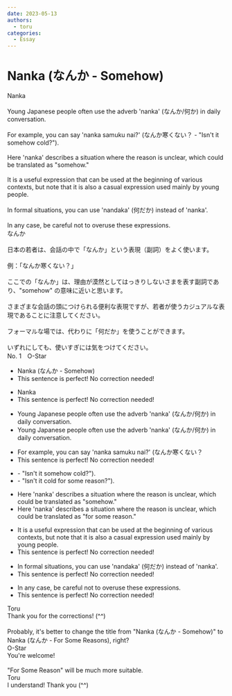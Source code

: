 ```yaml
---
date: 2023-05-13
authors:
  - toru
categories:
  - Essay
---
```


<h1 id="subject_show">Nanka (なんか - Somehow)</h1>
<div class="date" hidden>May 13, 2023 16:09</div>
<div id="post"><div id="body_show_ori">
Nanka<br/><br/>Young Japanese people often use the adverb 'nanka' (なんか/何か) in daily conversation.<br/><br/>For example, you can say 'nanka samuku nai?' (なんか寒くない？ - "Isn't it somehow cold?").<br/><br/>Here 'nanka' describes a situation where the reason is unclear, which could be translated as "somehow."<br/><br/>It is a useful expression that can be used at the beginning of various contexts, but note that it is also a casual expression used mainly by young people.<br/><br/>In formal situations, you can use 'nandaka' (何だか) instead of 'nanka'.<br/><br/>In any case, be careful not to overuse these expressions.
</div></div>

<!-- more -->

<div id="post_ja"><div id="body_show_mo">
なんか<br/><br/>日本の若者は、会話の中で「なんか」という表現（副詞）をよく使います。<br/><br/>例：「なんか寒くない？」<br/><br/>ここでの「なんか」は、理由が漠然としてはっきりしないさまを表す副詞であり、"somehow" の意味に近いと思います。<br/><br/>さまざまな会話の頭につけられる便利な表現ですが、若者が使うカジュアルな表現であることに注意してください。<br/><br/>フォーマルな場では、代わりに「何だか」を使うことができます。<br/><br/>いずれにしても、使いすぎには気をつけてください。
</div></div>
<div id="block"><div class="first_name"> No. 1　<span class="just_name">O-Star</span></div><div id="block2">
<ul class="correction_field">
<li class="incorrect">Nanka (なんか - Somehow)</li>
<li class="corrected perfect">This sentence is perfect! No correction needed!</li>
</ul>
<ul class="correction_field">
<li class="incorrect">Nanka</li>
<li class="corrected perfect">This sentence is perfect! No correction needed!</li>
</ul>
<ul class="correction_field">
<li class="incorrect">Young Japanese people often use the adverb 'nanka' (なんか/何か) in daily conversation.</li>
<li class="corrected correct">
Young Japanese <span class="f_gray">people</span> often use the adverb 'nanka' (なんか/何か) in daily conversation.
</li>
</ul>
<ul class="correction_field">
<li class="incorrect">For example, you can say 'nanka samuku nai?' (なんか寒くない？</li>
<li class="corrected perfect">This sentence is perfect! No correction needed!</li>
</ul>
<ul class="correction_field">
<li class="incorrect">- "Isn't it somehow cold?").</li>
<li class="corrected correct">
- "Isn't it <span class="f_bold">cold for some reason</span>?").
</li>
</ul>
<ul class="correction_field">
<li class="incorrect">Here 'nanka' describes a situation where the reason is unclear, which could be translated as "somehow."</li>
<li class="corrected correct">
Here 'nanka' describes a situation where the reason is unclear, which could be translated as<span class="f_bold"> "for some reason."</span>
</li>
</ul>
<ul class="correction_field">
<li class="incorrect">It is a useful expression that can be used at the beginning of various contexts, but note that it is also a casual expression used mainly by young people.</li>
<li class="corrected perfect">This sentence is perfect! No correction needed!</li>
</ul>
<ul class="correction_field">
<li class="incorrect">In formal situations, you can use 'nandaka' (何だか) instead of 'nanka'.</li>
<li class="corrected perfect">This sentence is perfect! No correction needed!</li>
</ul>
<ul class="correction_field">
<li class="incorrect">In any case, be careful not to overuse these expressions.</li>
<li class="corrected perfect">This sentence is perfect! No correction needed!</li>
</ul>
</div><div class="name"><span class="just_name">Toru</span><br>
Thank you for the corrections! (^^)<br/><br/>Probably, it's better to change the title from "Nanka (なんか - Somehow)" to Nanka (なんか - For Some Reasons), right?
</div>
<div class="name"><span class="just_name">O-Star</span><br>
You're welcome!<br/><br/>"For Some Reason" will be much more suitable.
</div>
<div class="name"><span class="just_name">Toru</span><br>
I understand! Thank you (^^)
</div>
</div>
